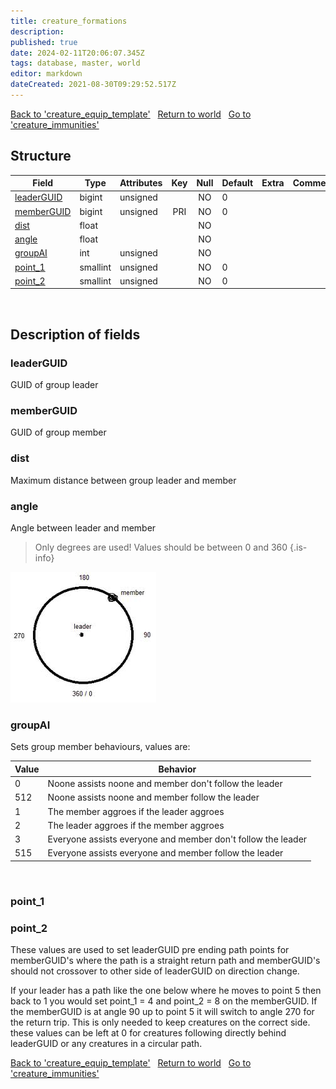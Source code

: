 ```yaml
---
title: creature_formations
description: 
published: true
date: 2024-02-11T20:06:07.345Z
tags: database, master, world
editor: markdown
dateCreated: 2021-08-30T09:29:52.517Z
---
```


<a href="https://trinitycore.info/en/database/master/world/creature_equip_template" class="mt-5 v-btn v-btn--depressed v-btn--flat v-btn--outlined theme--light v-size--default darkblue--text text--lighten-3"><span class="v-btn__content"><i aria-hidden="true" class="v-icon notranslate v-icon--left mdi mdi-arrow-left theme--light"></i><span>Back to 'creature_equip_template'</span></span></a>&nbsp;&nbsp;&nbsp;<a href="https://trinitycore.info/en/database/master/world/home" class="mt-5 v-btn v-btn--depressed v-btn--flat v-btn--outlined theme--light v-size--default darkblue--text text--lighten-3"><span class="v-btn__content"><i aria-hidden="true" class="v-icon notranslate v-icon--left mdi mdi-home-outline theme--light"></i><span>Return to world</span></span></a>&nbsp;&nbsp;&nbsp;<a href="https://trinitycore.info/en/database/master/world/creature_immunities" class="mt-5 v-btn v-btn--depressed v-btn--flat v-btn--outlined theme--light v-size--default darkblue--text text--lighten-3"><span class="v-btn__content"><span>Go to 'creature_immunities'</span><i aria-hidden="true" class="v-icon notranslate v-icon--right mdi mdi-arrow-right theme--light"></i></span></a>

## Structure

| Field | Type | Attributes | Key | Null | Default | Extra | Comment |
| --- | --- | --- | :---: | :---: | --- | --- | --- |
| [leaderGUID](#leaderguid) | bigint | unsigned |  | NO | 0 |  |  |
| [memberGUID](#memberguid) | bigint | unsigned | PRI | NO | 0 |  |  |
| [dist](#dist) | float |  |  | NO |  |  |  |
| [angle](#angle) | float |  |  | NO |  |  |  |
| [groupAI](#groupai) | int | unsigned |  | NO |  |  |  |
| [point_1](#point_1) | smallint | unsigned |  | NO | 0 |  |  |
| [point_2](#point_2) | smallint | unsigned |  | NO | 0 |  |  |
&nbsp;
## Description of fields

### leaderGUID
GUID of group leader
&nbsp;

### memberGUID
GUID of group member
&nbsp;

### dist
Maximum distance between group leader and member
&nbsp;

### angle
Angle between leader and member
> Only degrees are used! Values should be between 0 and 360
{.is-info}

![followangle2.png](/followangle2.png)

### groupAI
Sets group member behaviours, values are:

| Value | Behavior |
| --- | --- |
| 0 | Noone assists noone and member don't follow the leader |
| 512 | Noone assists noone and member follow the leader |
| 1 | The member aggroes if the leader aggroes |
| 2 | The leader aggroes if the member aggroes |
| 3 | Everyone assists everyone and member don't follow the leader |
| 515 | Everyone assists everyone and member follow the leader |
&nbsp;

### point_1
### point_2
These values are used to set leaderGUID pre ending path points for memberGUID's where the path is a straight return path and memberGUID's should not crossover to other side of leaderGUID on direction change.

If your leader has a path like the one below where he moves to point 5 then back to 1 you would set point_1 = 4 and point_2 = 8 on the memberGUID. If the memberGUID is at angle 90 up to point 5 it will switch to angle 270 for the return trip. This is only needed to keep creatures on the correct side. these values can be left at 0 for creatures following directly behind leaderGUID or any creatures in a circular path. 
&nbsp;

<a href="https://trinitycore.info/en/database/master/world/creature_equip_template" class="mt-5 v-btn v-btn--depressed v-btn--flat v-btn--outlined theme--light v-size--default darkblue--text text--lighten-3"><span class="v-btn__content"><i aria-hidden="true" class="v-icon notranslate v-icon--left mdi mdi-arrow-left theme--light"></i><span>Back to 'creature_equip_template'</span></span></a>&nbsp;&nbsp;&nbsp;<a href="https://trinitycore.info/en/database/master/world/home" class="mt-5 v-btn v-btn--depressed v-btn--flat v-btn--outlined theme--light v-size--default darkblue--text text--lighten-3"><span class="v-btn__content"><i aria-hidden="true" class="v-icon notranslate v-icon--left mdi mdi-home-outline theme--light"></i><span>Return to world</span></span></a>&nbsp;&nbsp;&nbsp;<a href="https://trinitycore.info/en/database/master/world/creature_immunities" class="mt-5 v-btn v-btn--depressed v-btn--flat v-btn--outlined theme--light v-size--default darkblue--text text--lighten-3"><span class="v-btn__content"><span>Go to 'creature_immunities'</span><i aria-hidden="true" class="v-icon notranslate v-icon--right mdi mdi-arrow-right theme--light"></i></span></a>

